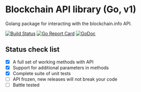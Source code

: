 # Blockchain API library (Go, v1)

Golang package for interacting with the blockchain.info API.

[![Build Status](https://travis-ci.org/vasilyukvasiliy/blockchain.svg?branch=master)](https://travis-ci.org/vasilyukvasiliy/blockchain)
[![Go Report Card](https://goreportcard.com/badge/github.com/vasilyukvasiliy/blockchain)](https://goreportcard.com/report/github.com/vasilyukvasiliy/blockchain)
[![GoDoc](https://godoc.org/github.com/vasilyukvasiliy/blockchain?status.svg)](https://godoc.org/github.com/vasilyukvasiliy/blockchain)

## Status check list
  
- [x] A full set of working methods with API
- [x] Support for additional parameters in methods
- [x] Complete suite of unit tests
- [ ] API frozen, new releases will not break your code
- [ ] Battle tested
